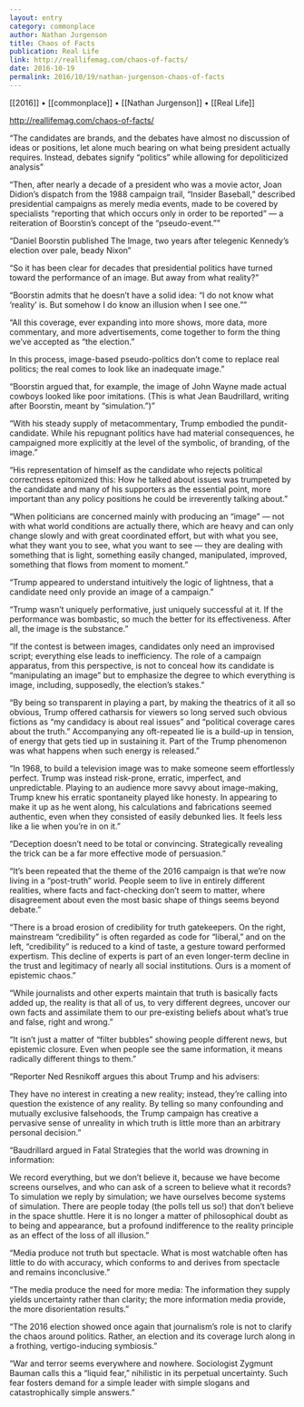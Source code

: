 ```yaml
---
layout: entry
category: commonplace
author: Nathan Jurgenson
title: Chaos of Facts
publication: Real Life
link: http://reallifemag.com/chaos-of-facts/
date: 2016-10-19
permalink: 2016/10/19/nathan-jurgenson-chaos-of-facts
---
```


[[2016]] • [[commonplace]] • [[Nathan Jurgenson]] • [[Real Life]]

http://reallifemag.com/chaos-of-facts/

“The candidates are brands, and the debates have almost no discussion of ideas or positions, let alone much bearing on what being president actually requires. Instead, debates signify “politics” while allowing for depoliticized analysis”

“Then, after nearly a decade of a president who was a movie actor, Joan Didion’s dispatch from the 1988 campaign trail, “Insider Baseball,” described presidential campaigns as merely media events, made to be covered by specialists “reporting that which occurs only in order to be reported” — a reiteration of Boorstin’s concept of the “pseudo-event.””

“Daniel Boorstin published The Image, two years after telegenic Kennedy’s election over pale, beady Nixon”

“So it has been clear for decades that presidential politics have turned toward the performance of an image. But away from what reality?”

“Boorstin admits that he doesn’t have a solid idea: “I do not know what ‘reality’ is. But somehow I do know an illusion when I see one.””

“All this coverage, ever expanding into more shows, more data, more commentary, and more advertisements, come together to form the thing we’ve accepted as “the election.”

In this process, image-based pseudo-politics don’t come to replace real politics; the real comes to look like an inadequate image.”

“Boorstin argued that, for example, the image of John Wayne made actual cowboys looked like poor imitations. (This is what Jean Baudrillard, writing after Boorstin, meant by “simulation.”)”

“With his steady supply of metacommentary, Trump embodied the pundit-candidate. While his repugnant politics have had material consequences, he campaigned more explicitly at the level of the symbolic, of branding, of the image.”

“His representation of himself as the candidate who rejects political correctness epitomized this: How he talked about issues was trumpeted by the candidate and many of his supporters as the essential point, more important than any policy positions he could be irreverently talking about.”

“When politicians are concerned mainly with producing an “image” — not with what world conditions are actually there, which are heavy and can only change slowly and with great coordinated effort, but with what you see, what they want you to see, what you want to see — they are dealing with something that is light, something easily changed, manipulated, improved, something that flows from moment to moment.”

“Trump appeared to understand intuitively the logic of lightness, that a candidate need only provide an image of a campaign.”

“Trump wasn’t uniquely performative, just uniquely successful at it. If the performance was bombastic, so much the better for its effectiveness. After all, the image is the substance.”

“If the contest is between images, candidates only need an improvised script; everything else leads to inefficiency. The role of a campaign apparatus, from this perspective, is not to conceal how its candidate is “manipulating an image” but to emphasize the degree to which everything is image, including, supposedly, the election’s stakes.”

“By being so transparent in playing a part, by making the theatrics of it all so obvious, Trump offered catharsis for viewers so long served such obvious fictions as “my candidacy is about real issues” and “political coverage cares about the truth.” Accompanying any oft-repeated lie is a build-up in tension, of energy that gets tied up in sustaining it. Part of the Trump phenomenon was what happens when such energy is released.”

“In 1968, to build a television image was to make someone seem effortlessly perfect. Trump was instead risk-prone, erratic, imperfect, and unpredictable. Playing to an audience more savvy about image-making, Trump knew his erratic spontaneity played like honesty. In appearing to make it up as he went along, his calculations and fabrications seemed authentic, even when they consisted of easily debunked lies. It feels less like a lie when you’re in on it.”

“Deception doesn’t need to be total or convincing. Strategically revealing the trick can be a far more effective mode of persuasion.”

“It’s been repeated that the theme of the 2016 campaign is that we’re now living in a “post-truth” world. People seem to live in entirely different realities, where facts and fact-checking don’t seem to matter, where disagreement about even the most basic shape of things seems beyond debate.”

“There is a broad erosion of credibility for truth gatekeepers. On the right, mainstream “credibility” is often regarded as code for “liberal,” and on the left, “credibility” is reduced to a kind of taste, a gesture toward performed expertism. This decline of experts is part of an even longer-term decline in the trust and legitimacy of nearly all social institutions. Ours is a moment of epistemic chaos.”

“While journalists and other experts maintain that truth is basically facts added up, the reality is that all of us, to very different degrees, uncover our own facts and assimilate them to our pre-existing beliefs about what’s true and false, right and wrong.”

“It isn’t just a matter of “filter bubbles” showing people different news, but epistemic closure. Even when people see the same information, it means radically different things to them.”

“Reporter Ned Resnikoff argues this about Trump and his advisers:

They have no interest in creating a new reality; instead, they’re calling into question the existence of any reality. By telling so many confounding and mutually exclusive falsehoods, the Trump campaign has creative a pervasive sense of unreality in which truth is little more than an arbitrary personal decision.”

“Baudrillard argued in Fatal Strategies that the world was drowning in information:

We record everything, but we don’t believe it, because we have become screens ourselves, and who can ask of a screen to believe what it records? To simulation we reply by simulation; we have ourselves become systems of simulation. There are people today (the polls tell us so!) that don’t believe in the space shuttle. Here it is no longer a matter of philosophical doubt as to being and appearance, but a profound indifference to the reality principle as an effect of the loss of all illusion.”

“Media produce not truth but spectacle. What is most watchable often has little to do with accuracy, which conforms to and derives from spectacle and remains inconclusive.”

“The media produce the need for more media: The information they supply yields uncertainty rather than clarity; the more information media provide, the more disorientation results.”

“The 2016 election showed once again that journalism’s role is not to clarify the chaos around politics. Rather, an election and its coverage lurch along in a frothing, vertigo-inducing symbiosis.”

“War and terror seems everywhere and nowhere. Sociologist Zygmunt Bauman calls this a “liquid fear,” nihilistic in its perpetual uncertainty. Such fear fosters demand for a simple leader with simple slogans and catastrophically simple answers.”


